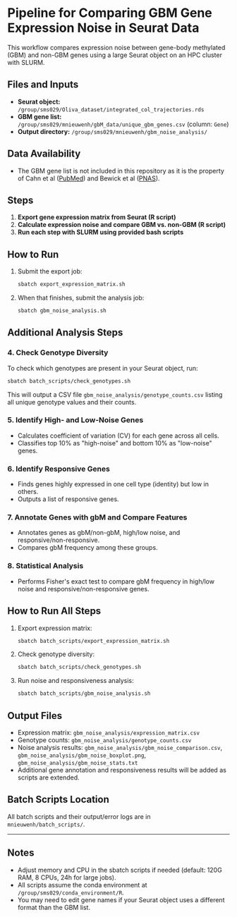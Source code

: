 # Pipeline for Comparing GBM Gene Expression Noise in Seurat Data

This workflow compares expression noise between gene-body methylated (GBM) and non-GBM genes using a large Seurat object on an HPC cluster with SLURM.

## Files and Inputs
- **Seurat object:** `/group/sms029/Oliva_dataset/integrated_col_trajectories.rds`
- **GBM gene list:** `/group/sms029/mnieuwenh/gbM_data/unique_gbm_genes.csv` (column: `Gene`)
- **Output directory:** `/group/sms029/mnieuwenh/gbm_noise_analysis/`

## Data Availability
- The GBM gene list is not included in this repository as it is the property of Cahn et al ([PubMed](https://pubmed.ncbi.nlm.nih.gov/39632087/)) and Bewick et al ([PNAS](https://www.pnas.org/doi/10.1073/pnas.1604666113)).

## Steps
1. **Export gene expression matrix from Seurat (R script)**
2. **Calculate expression noise and compare GBM vs. non-GBM (R script)**
3. **Run each step with SLURM using provided bash scripts**

## How to Run
1. Submit the export job:
   ```sh
   sbatch export_expression_matrix.sh
   ```
2. When that finishes, submit the analysis job:
   ```sh
   sbatch gbm_noise_analysis.sh
   ```

## Additional Analysis Steps

### 4. Check Genotype Diversity
To check which genotypes are present in your Seurat object, run:
```sh
sbatch batch_scripts/check_genotypes.sh
```
This will output a CSV file `gbm_noise_analysis/genotype_counts.csv` listing all unique genotype values and their counts.

### 5. Identify High- and Low-Noise Genes
- Calculates coefficient of variation (CV) for each gene across all cells.
- Classifies top 10% as "high-noise" and bottom 10% as "low-noise" genes.

### 6. Identify Responsive Genes
- Finds genes highly expressed in one cell type (identity) but low in others.
- Outputs a list of responsive genes.

### 7. Annotate Genes with gbM and Compare Features
- Annotates genes as gbM/non-gbM, high/low noise, and responsive/non-responsive.
- Compares gbM frequency among these groups.

### 8. Statistical Analysis
- Performs Fisher's exact test to compare gbM frequency in high/low noise and responsive/non-responsive genes.

## How to Run All Steps
1. Export expression matrix:
   ```sh
   sbatch batch_scripts/export_expression_matrix.sh
   ```
2. Check genotype diversity:
   ```sh
   sbatch batch_scripts/check_genotypes.sh
   ```
3. Run noise and responsiveness analysis:
   ```sh
   sbatch batch_scripts/gbm_noise_analysis.sh
   ```

## Output Files
- Expression matrix: `gbm_noise_analysis/expression_matrix.csv`
- Genotype counts: `gbm_noise_analysis/genotype_counts.csv`
- Noise analysis results: `gbm_noise_analysis/gbm_noise_comparison.csv`, `gbm_noise_analysis/gbm_noise_boxplot.png`, `gbm_noise_analysis/gbm_noise_stats.txt`
- Additional gene annotation and responsiveness results will be added as scripts are extended.

## Batch Scripts Location
All batch scripts and their output/error logs are in `mnieuwenh/batch_scripts/`.

---

## Notes
- Adjust memory and CPU in the sbatch scripts if needed (default: 120G RAM, 8 CPUs, 24h for large jobs).
- All scripts assume the conda environment at `/group/sms029/conda_environment/R`.
- You may need to edit gene names if your Seurat object uses a different format than the GBM list.
